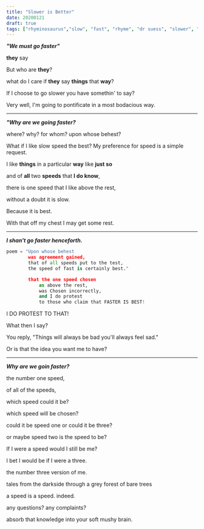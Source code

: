 ```yaml
---
title: "Slower is Better"
date: 20200121
draft: true
tags: ["rhyminosaurus","slow", "fast", "rhyme", "dr suess", "slower", "faster", "fast vs slow", "rabbit vs turtle", "tortoise vs hare", "poetry", "lyrics", "relativity"]
---
```


***"We must go faster"***

**they** say 

But who are **they**?

what do I care if **they** say **things** that **way**?

If I choose to go slower you have somethin' to say?

Very well, I'm going to pontificate in a most bodacious way.

---

***"Why are we going faster?***
 
where? 
why? 
for whom? 
upon whose behest? 



What if I like slow speed the best?
My preference for speed is a simple request.

I like **things** in a particular **way** like **just so** 

and of **all** two **speeds** that **I do know**, 

there is one speed that I like above the rest,

 without a doubt it is slow. 
 
 Because it is best. 
 
 With that off my chest I may get some rest. 

 ---

***I shan't go faster henceforth.***
```python
poem = "Upon whose behest  
        was agreement gained, 
        that of all speeds put to the test,  
        the speed of fast is certainly best." 

        that the one speed chosen 
            as above the rest, 
            was Chosen incorrectly, 
            and I do protest 
            to those who claim that FASTER IS BEST!
```

I DO PROTEST TO THAT!

What then I say?

You reply, "Things will always be bad you'll always feel sad."

Or is that the idea you want me to have?

---

***Why are we goin faster?*** 

the number one speed,

of all of the speeds,

which speed could it be?

which speed will be chosen? 

could it be speed one or could it be three? 

or maybe speed two is the speed to be? 

If I were a speed would I still be me? 

I bet I would be if I were a three. 

the number three version of me.  

tales from the darkside through a grey forest of bare trees

a speed is a speed. indeed.

any questions? any complaints?

absorb that knowledge into your soft mushy brain.